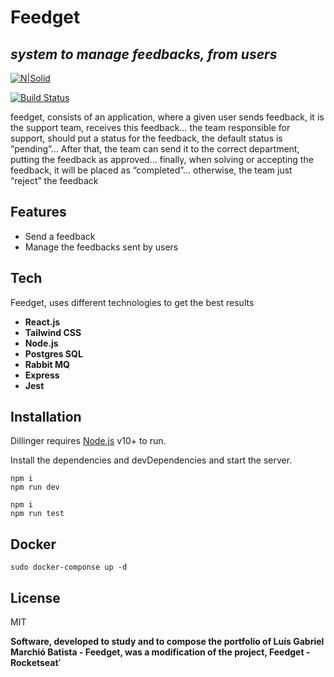 <h1 class="code-line" data-line-start=0 data-line-end=1 ><a id="Feedget_0"></a>Feedget</h1>
<h2 class="code-line" data-line-start=1 data-line-end=2 ><a id="_system_to_manage_feedbacks_from_users__1"></a><em>system to manage feedbacks, from users</em></h2>
<p class="has-line-data" data-line-start="3" data-line-end="4"><a href="https://nodesource.com/products/nsolid"><img src="https://cldup.com/dTxpPi9lDf.thumb.png" alt="N|Solid"></a></p>
<p class="has-line-data" data-line-start="5" data-line-end="6"><a href="https://travis-ci.org/joemccann/dillinger"><img src="https://travis-ci.org/joemccann/dillinger.svg?branch=master" alt="Build Status"></a></p>
<p class="has-line-data" data-line-start="7" data-line-end="8">feedget, consists of an application, where a given user sends feedback, it is the support team, receives this feedback… the team responsible for support, should put a status for the feedback, the default status is “pending”… After that, the team can send it to the correct department, putting the feedback as approved… finally, when solving or accepting the feedback, it will be placed as “completed”… otherwise, the team just “reject” the feedback</p>
<h2 class="code-line" data-line-start=9 data-line-end=10 ><a id="Features_9"></a>Features</h2>
<ul>
<li class="has-line-data" data-line-start="11" data-line-end="12">Send a feedback</li>
<li class="has-line-data" data-line-start="12" data-line-end="14">Manage the feedbacks sent by users</li>
</ul>
<h2 class="code-line" data-line-start=14 data-line-end=15 ><a id="Tech_14"></a>Tech</h2>
<p class="has-line-data" data-line-start="16" data-line-end="17">Feedget, uses different technologies to get the best results</p>
<ul>
<li class="has-line-data" data-line-start="18" data-line-end="19"><strong>React.js</strong></li>
<li class="has-line-data" data-line-start="20" data-line-end="21"><strong>Tailwind CSS</strong></li>
<li class="has-line-data" data-line-start="21" data-line-end="22"><strong>Node.js</strong></li>
<li class="has-line-data" data-line-start="22" data-line-end="23"><strong>Postgres SQL</strong></li>
<li class="has-line-data" data-line-start="23" data-line-end="24"><strong>Rabbit MQ</strong></li>
<li class="has-line-data" data-line-start="24" data-line-end="25"><strong>Express</strong></li>
<li class="has-line-data" data-line-start="25" data-line-end="27"><strong>Jest</strong></li>
</ul>
<h2 class="code-line" data-line-start=27 data-line-end=28 ><a id="Installation_27"></a>Installation</h2>
<p class="has-line-data" data-line-start="29" data-line-end="30">Dillinger requires <a href="https://nodejs.org/">Node.js</a> v10+ to run.</p>
<p class="has-line-data" data-line-start="31" data-line-end="32">Install the dependencies and devDependencies and start the server.</p>
<pre><code class="has-line-data" data-line-start="34" data-line-end="37" class="language-sh">npm i
npm run dev
</code></pre>
<pre><code class="has-line-data" data-line-start="39" data-line-end="42" class="language-sh">npm i
npm run <span class="hljs-built_in">test</span>
</code></pre>
<h2 class="code-line" data-line-start=43 data-line-end=44 ><a id="Docker_43"></a>Docker</h2>
<pre><code class="has-line-data" data-line-start="46" data-line-end="48" class="language-sh">sudo docker-componse up <span class="hljs-operator">-d</span>
</code></pre>
<h2 class="code-line" data-line-start=49 data-line-end=50 ><a id="License_49"></a>License</h2>
<p class="has-line-data" data-line-start="51" data-line-end="52">MIT</p>
<p class="has-line-data" data-line-start="53" data-line-end="54"><strong>Software, developed to study and to compose the portfolio of Luís Gabriel Marchió Batista - Feedget, was a modification of the project, Feedget - Rocketseat</strong>’</p>
